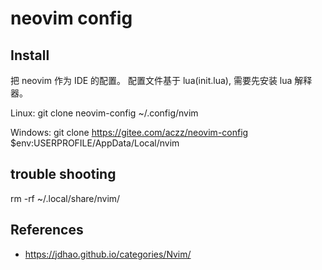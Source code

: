 # neovim config

## Install

把 neovim 作为 IDE 的配置。 配置文件基于 lua(init.lua), 需要先安装 lua 解释器。

Linux:
git clone neovim-config ~/.config/nvim

Windows:
git clone https://gitee.com/aczz/neovim-config $env:USERPROFILE/AppData/Local/nvim

## trouble shooting

rm -rf ~/.local/share/nvim/

## References

- https://jdhao.github.io/categories/Nvim/

